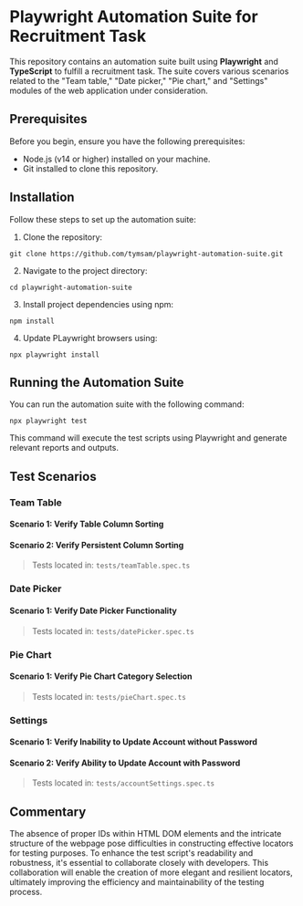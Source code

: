 # Playwright Automation Suite for Recruitment Task

This repository contains an automation suite built using **Playwright** and **TypeScript** to fulfill a recruitment task. The suite covers various scenarios related to the "Team table," "Date picker," "Pie chart," and "Settings" modules of the web application under consideration.

## Prerequisites

Before you begin, ensure you have the following prerequisites:

- Node.js (v14 or higher) installed on your machine.
- Git installed to clone this repository.

## Installation

Follow these steps to set up the automation suite:

1. Clone the repository:

```
git clone https://github.com/tymsam/playwright-automation-suite.git
```

2. Navigate to the project directory:

```
cd playwright-automation-suite
```

3. Install project dependencies using npm:

```
npm install
```

4. Update PLaywright browsers using:

```
npx playwright install
```

## Running the Automation Suite

You can run the automation suite with the following command:

```
npx playwright test
```

This command will execute the test scripts using Playwright and generate relevant reports and outputs.

## Test Scenarios

### Team Table

#### Scenario 1: Verify Table Column Sorting

#### Scenario 2: Verify Persistent Column Sorting

> Tests located in: `tests/teamTable.spec.ts`

### Date Picker

#### Scenario 1: Verify Date Picker Functionality

> Tests located in: `tests/datePicker.spec.ts`

### Pie Chart

#### Scenario 1: Verify Pie Chart Category Selection

> Tests located in: `tests/pieChart.spec.ts`

### Settings

#### Scenario 1: Verify Inability to Update Account without Password

#### Scenario 2: Verify Ability to Update Account with Password

> Tests located in: `tests/accountSettings.spec.ts`

## Commentary

The absence of proper IDs within HTML DOM elements and the intricate structure of the webpage pose difficulties in constructing effective locators for testing purposes. To enhance the test script's readability and robustness, it's essential to collaborate closely with developers. This collaboration will enable the creation of more elegant and resilient locators, ultimately improving the efficiency and maintainability of the testing process.
